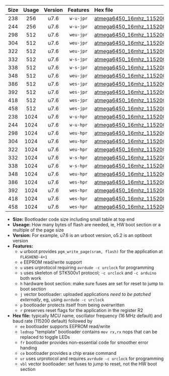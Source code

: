 |Size|Usage|Version|Features|Hex file|
|:-:|:-:|:-:|:-:|:--|
|238|256|u7.6|`w-u-jpr`|[atmega6450_16mhz_115200bps_ur_vbl.hex](https://raw.githubusercontent.com/stefanrueger/urboot/main//atmega6450_16mhz_115200bps_ur_vbl.hex)|
|244|256|u7.6|`w-u-jpr`|[atmega6450_16mhz_115200bps_lednop_ur_vbl.hex](https://raw.githubusercontent.com/stefanrueger/urboot/main//atmega6450_16mhz_115200bps_lednop_ur_vbl.hex)|
|298|512|u7.6|`weu-jpr`|[atmega6450_16mhz_115200bps_ee_ur_vbl.hex](https://raw.githubusercontent.com/stefanrueger/urboot/main//atmega6450_16mhz_115200bps_ee_ur_vbl.hex)|
|304|512|u7.6|`weu-jpr`|[atmega6450_16mhz_115200bps_ee_lednop_ur_vbl.hex](https://raw.githubusercontent.com/stefanrueger/urboot/main//atmega6450_16mhz_115200bps_ee_lednop_ur_vbl.hex)|
|322|512|u7.6|`weu-jpr`|[atmega6450_16mhz_115200bps_ee_lednop_fr_ur_vbl.hex](https://raw.githubusercontent.com/stefanrueger/urboot/main//atmega6450_16mhz_115200bps_ee_lednop_fr_ur_vbl.hex)|
|332|512|u7.6|`w-s-jpr`|[atmega6450_16mhz_115200bps_vbl.hex](https://raw.githubusercontent.com/stefanrueger/urboot/main//atmega6450_16mhz_115200bps_vbl.hex)|
|338|512|u7.6|`w-s-jpr`|[atmega6450_16mhz_115200bps_lednop_vbl.hex](https://raw.githubusercontent.com/stefanrueger/urboot/main//atmega6450_16mhz_115200bps_lednop_vbl.hex)|
|348|512|u7.6|`weu-jpr`|[atmega6450_16mhz_115200bps_ee_lednop_fr_ce_ur_vbl.hex](https://raw.githubusercontent.com/stefanrueger/urboot/main//atmega6450_16mhz_115200bps_ee_lednop_fr_ce_ur_vbl.hex)|
|386|512|u7.6|`wes-jpr`|[atmega6450_16mhz_115200bps_ee_vbl.hex](https://raw.githubusercontent.com/stefanrueger/urboot/main//atmega6450_16mhz_115200bps_ee_vbl.hex)|
|392|512|u7.6|`wes-jpr`|[atmega6450_16mhz_115200bps_ee_lednop_vbl.hex](https://raw.githubusercontent.com/stefanrueger/urboot/main//atmega6450_16mhz_115200bps_ee_lednop_vbl.hex)|
|418|512|u7.6|`wes-jpr`|[atmega6450_16mhz_115200bps_ee_lednop_fr_vbl.hex](https://raw.githubusercontent.com/stefanrueger/urboot/main//atmega6450_16mhz_115200bps_ee_lednop_fr_vbl.hex)|
|458|512|u7.6|`wes-jpr`|[atmega6450_16mhz_115200bps_ee_lednop_fr_ce_vbl.hex](https://raw.githubusercontent.com/stefanrueger/urboot/main//atmega6450_16mhz_115200bps_ee_lednop_fr_ce_vbl.hex)|
|238|1024|u7.6|`w-u-hpr`|[atmega6450_16mhz_115200bps_ur.hex](https://raw.githubusercontent.com/stefanrueger/urboot/main//atmega6450_16mhz_115200bps_ur.hex)|
|244|1024|u7.6|`w-u-hpr`|[atmega6450_16mhz_115200bps_lednop_ur.hex](https://raw.githubusercontent.com/stefanrueger/urboot/main//atmega6450_16mhz_115200bps_lednop_ur.hex)|
|298|1024|u7.6|`weu-hpr`|[atmega6450_16mhz_115200bps_ee_ur.hex](https://raw.githubusercontent.com/stefanrueger/urboot/main//atmega6450_16mhz_115200bps_ee_ur.hex)|
|304|1024|u7.6|`weu-hpr`|[atmega6450_16mhz_115200bps_ee_lednop_ur.hex](https://raw.githubusercontent.com/stefanrueger/urboot/main//atmega6450_16mhz_115200bps_ee_lednop_ur.hex)|
|322|1024|u7.6|`weu-hpr`|[atmega6450_16mhz_115200bps_ee_lednop_fr_ur.hex](https://raw.githubusercontent.com/stefanrueger/urboot/main//atmega6450_16mhz_115200bps_ee_lednop_fr_ur.hex)|
|332|1024|u7.6|`w-s-hpr`|[atmega6450_16mhz_115200bps.hex](https://raw.githubusercontent.com/stefanrueger/urboot/main//atmega6450_16mhz_115200bps.hex)|
|338|1024|u7.6|`w-s-hpr`|[atmega6450_16mhz_115200bps_lednop.hex](https://raw.githubusercontent.com/stefanrueger/urboot/main//atmega6450_16mhz_115200bps_lednop.hex)|
|348|1024|u7.6|`weu-hpr`|[atmega6450_16mhz_115200bps_ee_lednop_fr_ce_ur.hex](https://raw.githubusercontent.com/stefanrueger/urboot/main//atmega6450_16mhz_115200bps_ee_lednop_fr_ce_ur.hex)|
|386|1024|u7.6|`wes-hpr`|[atmega6450_16mhz_115200bps_ee.hex](https://raw.githubusercontent.com/stefanrueger/urboot/main//atmega6450_16mhz_115200bps_ee.hex)|
|392|1024|u7.6|`wes-hpr`|[atmega6450_16mhz_115200bps_ee_lednop.hex](https://raw.githubusercontent.com/stefanrueger/urboot/main//atmega6450_16mhz_115200bps_ee_lednop.hex)|
|418|1024|u7.6|`wes-hpr`|[atmega6450_16mhz_115200bps_ee_lednop_fr.hex](https://raw.githubusercontent.com/stefanrueger/urboot/main//atmega6450_16mhz_115200bps_ee_lednop_fr.hex)|
|458|1024|u7.6|`wes-hpr`|[atmega6450_16mhz_115200bps_ee_lednop_fr_ce.hex](https://raw.githubusercontent.com/stefanrueger/urboot/main//atmega6450_16mhz_115200bps_ee_lednop_fr_ce.hex)|

- **Size:** Bootloader code size including small table at top end
- **Useage:** How many bytes of flash are needed, ie, HW boot section or a multiple of the page size
- **Version:** For example, u7.6 is an urboot version, o5.2 is an optiboot version
- **Features:**
  + `w` urboot provides `pgm_write_page(sram, flash)` for the application at `FLASHEND-4+1`
  + `e` EEPROM read/write support
  + `u` uses urprotocol requiring `avrdude -c urclock` for programming
  + `s` uses skeleton of STK500v1 protocol; `-c urclock` and `-c arduino` both work
  + `h` hardware boot section: make sure fuses are set for reset to jump to boot section
  + `j` vector bootloader: uploaded applications *need to be patched externally*, eg, using `avrdude -c urclock`
  + `p` bootloader protects itself from being overwritten
  + `r` preserves reset flags for the application in the register R2
- **Hex file:** typically MCU name, oscillator frequency (16 MHz default) and baud rate (115200 default) followed by
  + `ee` bootloader supports EEPROM read/write
  + `lednop` "template" bootloader contains `mov rx,rx` nops that can be replaced to toggle LEDs
  + `fr` bootloader provides non-essential code for smoother error handing
  + `ce` bootloader provides a chip erase command
  + `ur` uses urprotocol and requires `avrdude -c urclock` for programming
  + `vbl` vector bootloader: set fuses to jump to reset, not the HW boot section
